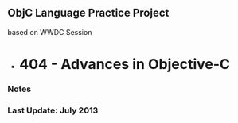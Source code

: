 ## ObjC Language Practice Project

based on WWDC Session 
* # 404 -  Advances in Objective-C


### Notes 





### Last Update:  July 2013